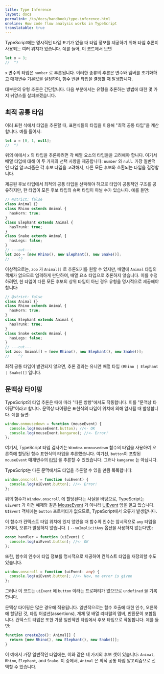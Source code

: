 ```yaml
---
title: Type Inference
layout: docs
permalink: /ko/docs/handbook/type-inference.html
oneline: How code flow analysis works in TypeScript
translatable: true
---
```


TypeScript에는 명시적인 타입 표기가 없을 때 타입 정보를 제공하기 위해 타입 추론이 사용되는 여러 위치가 있습니다. 예를 들어, 이 코드에서 보면

```ts twoslash
let x = 3;
//  ^?
```

 `x` 변수의 타입은 `number` 로 추론됩니다.
이러한 종류의 추론은 변수와 멤버를 초기화하고 매개변수 기본값을 설정하며, 함수 반환 타입을 결정할 때 발생합니다.

대부분의 유형 추론은 간단합니다.
다음 부분에서는 유형을 추론하는 방법에 대한 몇 가지 뉘앙스를 살펴보겠습니다.

## 최적 공통 타입

여러 표현 식에서 타입을 추론할 때, 표현식들의 타입을 이용해 "최적 공통 타입"을 계산합니다. 예를 들어서:

```ts twoslash
let x = [0, 1, null];
//  ^?
```

위의 예에서 `x` 의 타입을 추론하려면 각 배열 요소의 타입들을 고려해야 합니다. 
여기서 배열 타입에 대해 이 두 가지의 선택 사항을 제공합니다:  `number` 와 `null`.
가장 일반적인 타입 알고리즘은 각 후보 타입을 고려해서, 다른 모든 후보와 호환되는 타입을 결정합니다.

제공된 후보 타입에서 최적의 공통 타입을 선택해야 하므로 타입이 공통적인 구조를 공유하지만, 한 타입이 모든 후보 타입의 슈퍼 타입이 아닐 수가 있습니다. 예를 들면:

```ts twoslash
// @strict: false
class Animal {}
class Rhino extends Animal {
  hasHorn: true;
}
class Elephant extends Animal {
  hasTrunk: true;
}
class Snake extends Animal {
  hasLegs: false;
}
// ---cut---
let zoo = [new Rhino(), new Elephant(), new Snake()];
//    ^?
```

이상적으로는, `zoo` 가 `Animal[]` 로 추론되기를 원할 수 있지만, 배열에 `Animal` 타입의 객체가 없으므로 엄격하게 판단하여, 배열 요소 타입으로 추론하지 않습니다.
이를 수정하려면, 한 타입이 다른 모든 후보의 상위 타입이 아닌 경우 유형을 명시적으로 제공해야합니다:

```ts twoslash
// @strict: false
class Animal {}
class Rhino extends Animal {
  hasHorn: true;
}
class Elephant extends Animal {
  hasTrunk: true;
}
class Snake extends Animal {
  hasLegs: false;
}
// ---cut---
let zoo: Animal[] = [new Rhino(), new Elephant(), new Snake()];
//    ^?
```

최적 공통 타입이 발견되지 않으면, 추론 결과는 유니언 배열 타입 `(Rhino | Elephant | Snake)[]` 입니다.

## 문맥상 타이핑

TypeScript의 타입 추론은 때에 따라 "다른 방향"에서도 작동합니다.
이를 "문맥상 타이핑"이라고 합니다. 문맥상 타이핑은 표현식의 타입이 위치에 의해 암시될 때 발생합니다. 예를 들면:

```ts
window.onmousedown = function (mouseEvent) {
  console.log(mouseEvent.button); //<- OK
  console.log(mouseEvent.kangaroo); //<- Error!
};
```

여기서, TypeScript 타입 검사기는 `Window.onmousedown` 함수의 타입을 사용하여 오른쪽에 할당된 함수 표현식의 타입을 추론했습니다.
여기선, `button`이 포함된 `mouseEvent` 매개변수의 [타입](https://developer.mozilla.org/docs/Web/API/MouseEvent) 을 추론할 수 있었습니다. 그러나 `kangaroo` 는 아닙니다.

TypeScript는 다른 문맥에서도 타입을 추론할 수 있을 만큼 똑똑합니다:

```ts
window.onscroll = function (uiEvent) {
  console.log(uiEvent.button); //<- Error!
};
```

위의 함수가 `Window.onscroll` 에 할당된다는 사실을 바탕으로, TypeScript는 `uiEvent` 가 이전 예제와 같은 [MouseEvent](https://developer.mozilla.org/docs/Web/API/MouseEvent) 가 아니라 [UIEvent](https://developer.mozilla.org/docs/Web/API/UIEvent) 임을 알고 있습니다. `UIEvent` 객체에는 `button` 프로퍼티가 없으므로, TypeScript에서 오류가 발생합니다.

이 함수가 컨텍스트 타입 위치에 있지 않았을 때 함수의 인수는 암시적으로 `any` 타입을 가지며, 오류가 발생하지 않습니다. ( `--noImplicitAny` 옵션을 사용하지 않는다면):

```ts
const handler = function (uiEvent) {
  console.log(uiEvent.button); //<- OK
};
```

또한, 함수의 인수에 타입 정보를 명시적으로 제공하여 컨텍스트 타입을 재정의할 수도 있습니다.

```ts
window.onscroll = function (uiEvent: any) {
  console.log(uiEvent.button); //<- Now, no error is given
};
```

그러나 이 코드는 `uiEvent` 에 `button` 이라는 프로퍼티가 없으므로 `undefined` 을 기록합니다.

문맥상 타이핑은 많은 경우에 적용됩니다.
일반적으로는 함수 호출에 대한 인수, 오른쪽에 할당된 것, 타입 어셜션(assertions), 개체 및 배열 리터럴의 멤버, 반환문이 포함됩니다.
컨텍스트 타입은 또한 가장 일반적인 타입에서 후보 타입으로 작동합니다. 예를 들면:

```ts
function createZoo(): Animal[] {
  return [new Rhino(), new Elephant(), new Snake()];
}
```

이 예에서 가장 일반적인 타입에는, 이와 같은 네 가지의 후보 셋이 있습니다: `Animal`, `Rhino`, `Elephant`, and `Snake`.
이 중에서, `Animal` 은 최적 공통 타입 알고리즘으로 선택할 수 있습니다.